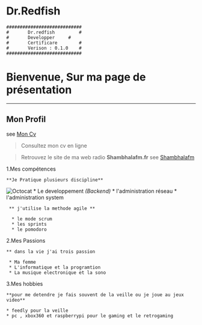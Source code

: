 # Dr.Redfish

	############################
	#       Dr.redfish         #
	#       Developper	   #
	#       Certificare        #
	#       Verison : 0.1.0    #
	############################



# Bienvenue, Sur ma page de présentation 

----
## Mon Profil 
see [Mon Cv](https://vjulien.github.io)

> Consultez mon cv en ligne 

> Retrouvez le site de ma web radio **Shambhalafm.fr**
  see [Shambhalafm](https://www.shambhalafm.fr/)

1.Mes compétences 
>
	**Je Pratique plusieurs discipline**
![Octocat](https://assets-cdn.github.com/images/icons/emoji/octocat.png)
	 * Le developpement _(Backend)_
	 * l'administration réseau
	 * l'administration system

	 ** j'utilise la methode agile **	  

	  * le mode scrum
	  * les sprints
	  * le pomodoro

2.Mes Passions
>
	** dans la vie j'ai trois passion

	 * Ma femme	 
	 * L'informatique et la programtion
	 * La musique electronique et la sono


3.Mes hobbies

>
	**pour me detendre je fais souvent de la veille ou je joue au jeux video**

	* feedly pour la veille
	* pc , xbox360 et raspberrypi pour le gaming et le retrogaming


